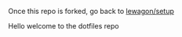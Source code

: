 Once this repo is forked, go back to [lewagon/setup](https://github.com/lewagon/setup)

Hello welcome to the dotfiles repo